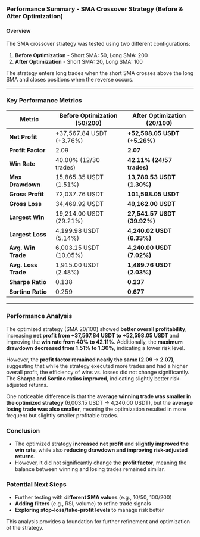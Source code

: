 ### **Performance Summary - SMA Crossover Strategy (Before & After Optimization)**  

#### **Overview**  
The SMA crossover strategy was tested using two different configurations:  
1. **Before Optimization** - Short SMA: 50, Long SMA: 200  
2. **After Optimization** - Short SMA: 20, Long SMA: 100  

The strategy enters long trades when the short SMA crosses above the long SMA and closes positions when the reverse occurs.  

---

### **Key Performance Metrics**  

| Metric                  | Before Optimization (50/200) | After Optimization (20/100) |
|-------------------------|----------------------------|-----------------------------|
| **Net Profit**          | +37,567.84 USDT (+3.76%)   | **+52,598.05 USDT (+5.26%)**  |
| **Profit Factor**       | 2.09                        | **2.07**                     |
| **Win Rate**           | 40.00% (12/30 trades)      | **42.11% (24/57 trades)**    |
| **Max Drawdown**       | 15,865.35 USDT (1.51%)     | **13,789.53 USDT (1.30%)**   |
| **Gross Profit**       | 72,037.76 USDT             | **101,598.05 USDT**          |
| **Gross Loss**         | 34,469.92 USDT             | **49,162.00 USDT**           |
| **Largest Win**        | 19,214.00 USDT (29.21%)    | **27,541.57 USDT (39.92%)**  |
| **Largest Loss**       | 4,199.98 USDT (5.14%)      | **4,240.02 USDT (6.33%)**    |
| **Avg. Win Trade**     | 6,003.15 USDT (10.05%)     | **4,240.00 USDT (7.02%)**    |
| **Avg. Loss Trade**    | 1,915.00 USDT (2.48%)      | **1,489.76 USDT (2.03%)**    |
| **Sharpe Ratio**       | 0.138                       | **0.237**                     |
| **Sortino Ratio**      | 0.259                       | **0.677**                     |

---

### **Performance Analysis**  
The optimized strategy (SMA 20/100) showed **better overall profitability**, increasing **net profit from +37,567.84 USDT to +52,598.05 USDT** and improving the **win rate from 40% to 42.11%**. Additionally, the **maximum drawdown decreased from 1.51% to 1.30%**, indicating a lower risk level.  

However, the **profit factor remained nearly the same (2.09 → 2.07)**, suggesting that while the strategy executed more trades and had a higher overall profit, the efficiency of wins vs. losses did not change significantly. The **Sharpe and Sortino ratios improved**, indicating slightly better risk-adjusted returns.  

One noticeable difference is that the **average winning trade was smaller in the optimized strategy** (6,003.15 USDT → 4,240.00 USDT), but the **average losing trade was also smaller**, meaning the optimization resulted in more frequent but slightly smaller profitable trades.  

### **Conclusion**  
- The optimized strategy **increased net profit** and **slightly improved the win rate**, while also **reducing drawdown and improving risk-adjusted returns**.  
- However, it did not significantly change the **profit factor**, meaning the balance between winning and losing trades remained similar.  

### **Potential Next Steps**  
- Further testing with **different SMA values** (e.g., 10/50, 100/200)  
- **Adding filters** (e.g., RSI, volume) to refine trade signals  
- **Exploring stop-loss/take-profit levels** to manage risk better  

This analysis provides a foundation for further refinement and optimization of the strategy.  

